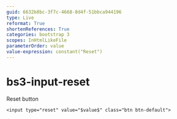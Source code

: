 ```yaml
---
guid: 6632b8bc-3f7c-4668-8d4f-51bbca944196
type: Live
reformat: True
shortenReferences: True
categories: bootstrap 3
scopes: InHtmlLikeFile
parameterOrder: value
value-expression: constant("Reset")
---
```


# bs3-input-reset

Reset button

```
<input type="reset" value="$value$" class="btn btn-default">
```
